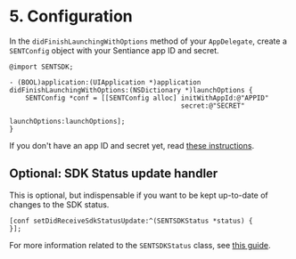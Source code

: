 # 5. Configuration

In the `didFinishLaunchingWithOptions` method of your `AppDelegate`, create a `SENTConfig` object with your Sentiance app ID and secret.

```text
@import SENTSDK;

- (BOOL)application:(UIApplication *)application didFinishLaunchingWithOptions:(NSDictionary *)launchOptions {
    SENTConfig *conf = [[SENTConfig alloc] initWithAppId:@"APPID"
                                           secret:@"SECRET"
                                           launchOptions:launchOptions];
}
```

If you don't have an app ID and secret yet, read [these instructions](../#create-an-application).

## Optional: SDK Status update handler

This is optional, but indispensable if you want to be kept up-to-date of changes to the SDK status.

```text
[conf setDidReceiveSdkStatusUpdate:^(SENTSDKStatus *status) {
}];
```

For more information related to the `SENTSDKStatus` class, see [this guide](https://developers.sentiance.com/docs/sdk/ios/status).

